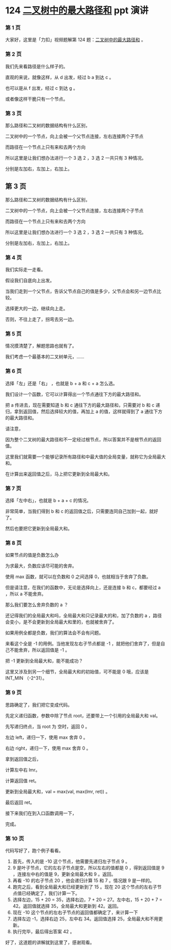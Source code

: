 # 124 [二叉树中的最大路径和](https://leetcode-cn.com/problems/binary-tree-maximum-path-sum/) ppt 演讲



### 第 1 页

大家好，这里是「力扣」视频题解第 124 题：[二叉树中的最大路径和](https://leetcode-cn.com/problems/binary-tree-maximum-path-sum/) 。



### 第 2 页

我们先来看路径是什么样子的。

直观的来说，就像这样，从 d 出发，经过 b a 到达 c 。

也可以是从 f 出发，经过 c 到达 g 。

或者像这样干脆只有一个节点。



### 第 3 页

那么路径和二叉树的数据结构有什么区别，

二叉树中的一个节点，向上会被一个父节点连接，左右连接两个子节点

而路径在一个节点上只有来和去两个方向

所以这里是让我们想办法进行一个 3 选 2 ，3 选 2 一共只有 3 种情况。

分别是左加右，左加上，右加上。



## 第 3 页

那么路径和二叉树的数据结构有什么区别，

二叉树中的一个节点，向上会被一个父节点连接，左右连接两个子节点

而路径在一个节点上只有来和去两个方向

所以这里是让我们想办法进行一个 3 选 2 ，3 选 2 一共只有 3 种情况。

分别是左加右，左加上，右加上。



### 第 4 页

我们实际走一走看。

假设我们自底向上出发。

当我们走到一个父节点，告诉父节点自己的值是多少，父节点会和另一边节点比较。

选择更大的一边，继续向上走。

否则，不往上走了，拐弯去另一边。



### 第 5 页

情况摸清楚了，解题思路也就有了。

我们考虑一个最基本的二叉树单元，……

 

### 第 6 页

选择「左」还是「右」 ，也就是 b + a 和 c + a 怎么选。

我们设计一个函数，它可以计算得出一个节点通往下方的最大路径和。

把 a 传进去，现在需要知道 b 和 c 通往下方的最大路径和，只需要对 b 和 c 递归，拿到返回值，然后选择较大的值，再加上 a 的值，这样就得到了 a 通往下方的最大路径和。



请注意，

因为整个二叉树的最大路径和不一定经过根节点，所以答案并不是根节点的返回值。

这里我们就需要一个能够记录所有路径和中最大值的全局变量，就称它为全局最大和。

在计算出来返回值之后，马上把它更新到全局最大和。



### 第 7 页

选择「左中右」，也就是 b + a + c 的情况。

非常简单，当我们得到 b 和 c 的返回值之后，只需要连同自己加到一起，就好了。

然后也要把它更新到全局最大和。



### 第 8 页

如果节点的值是负数怎么办

为求最大，负数应该尽可能的舍弃。

使用 max 函数，就可以在负数和 0 之间选择 0，也就相当于舍弃了负数。



但是请注意，在我们的函数中，无论是选择向上，还是连接 b 和 c，都要经过 a ，所以 a 不能舍弃。



那么我们要怎么舍弃负数的 a ？

还记得我们的全局最大和吗，全局最大和只记录最大的和，加了负数的 a ，路径会变小，是不会更新到全局最大和里的，也就被舍弃了。



如果用例全都是负数，我们的算法会不会有问题。

来看这个全是 -1 的用例。当他发现左右子节点都是 -1 ，就把他们舍弃了，但是自己不能舍弃，所以返回值是 -1 。

把 -1 更新到全局最大和，能不能成功？

这里又涉及到另一个细节，全局最大和的初始值，可不能是 0 哦，应该是 INT_MIN （-2^31）。





### 第 9 页

思路确定了，我们把它变成代码。

先定义递归函数，参数中除了节点 root，还要带上一个引用的全局最大和 val。

先写递归终点，当 root 为 空时，返回 0 。

左边 left，递归一下，使用 max 舍弃 0 。

右边 right，递归一下，使用 max 舍弃 0 。

拿到返回值之后，

计算左中右 lmr。

计算返回值 ret。

更新到全局最大和，val = max(val, max(lmr, ret)) 。

最后返回 ret。

接下来我们在到入口函数调用一下，

完成。



### 第 10 页

代码写好了，跑个例子看看。

1. 首先，传入的是 -10 这个节点，他需要先递归左子节点 9 。
2. 9 是叶子节点，它的左右子节点是空，所以左右的值都是 0 ，得到返回值是 9 ，连接左中右的值是 9，更新全局最大和 9 。返回。
3. 再看 -10 的右子节点 20 ，他会递归计算 15 和 7 。情况跟 9 是一样的。
4. 跑完之后，看到全局最大和已经更新到了 15 。现在 20 这个节点的左右子节点值已经确定了，我们计算一下。
5. 选择左边，15 + 20 = 35，选择右边，7 + 20 = 27。左中右，15 + 20 + 7 = 42。返回值就选择 35，全局最大和更新到 42。返回。
6. 现在 -10 这个节点的左右子节点的返回值都确定了，来计算一下
7. 选择左边 -1，选择右边 25，左中右 34。返回值选择 25，全局最大和不用更新。
8. 执行完毕，最后得出答案 42 。



好了，这道题的讲解就到这里了，感谢观看。